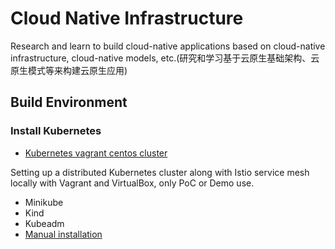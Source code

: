 # Cloud Native Infrastructure

Research and learn to build cloud-native applications based on cloud-native infrastructure, cloud-native models, etc.(研究和学习基于云原生基础架构、云原生模式等来构建云原生应用)


## Build Environment

### Install Kubernetes

- [Kubernetes vagrant centos cluster](kubernetes-vagrant-centos-cluster)

Setting up a distributed Kubernetes cluster along with Istio service mesh locally with Vagrant and VirtualBox, only PoC or Demo use.

- Minikube
- Kind
- Kubeadm
- [Manual installation](manual-installation)

